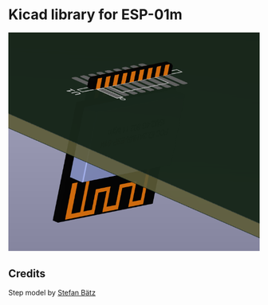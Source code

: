 # Kicad library for ESP-01m

![](image.png)


## Credits

Step model by [Stefan Bätz](https://grabcad.com/library/esp-01m-1)
